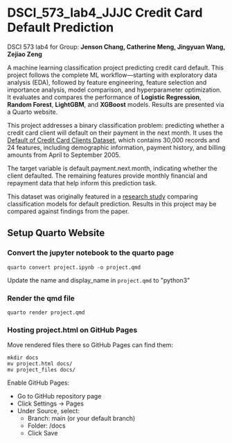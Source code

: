 # DSCI_573_lab4_JJJC Credit Card Default Prediction

DSCI 573 lab4 for Group: **Jenson Chang, Catherine Meng, Jingyuan Wang, Zejiao Zeng**

A machine learning classification project predicting credit card default. This project follows the complete ML workflow—starting with exploratory data analysis (EDA), followed by feature engineering, feature selection and importance analysis, model comparison, and hyperparameter optimization. It evaluates and compares the performance of **Logistic Regression**, **Random Forest**, **LightGBM**, and **XGBoost** models. Results are presented via a Quarto website.

This project addresses a binary classification problem: predicting whether a credit card client will default on their payment in the next month. It uses the [Default of Credit Card Clients Dataset](https://www.kaggle.com/uciml/default-of-credit-card-clients-dataset), which contains 30,000 records and 24 features, including demographic information, payment history, and billing amounts from April to September 2005.

The target variable is default.payment.next.month, indicating whether the client defaulted. The remaining features provide monthly financial and repayment data that help inform this prediction task.

This dataset was originally featured in a [research study](https://www.sciencedirect.com/science/article/pii/S0957417407006719) comparing classification models for default prediction. Results in this project may be compared against findings from the paper.


## Setup Quarto Website

### Convert the jupyter notebook to the quarto page

```{bash}
quarto convert project.ipynb -o project.qmd
```

Update the name and display_name in `project.qmd` to "python3"

### Render the qmd file

```{bash}
quarto render project.qmd
```

### Hosting project.html on GitHub Pages

Move rendered files there so GitHub Pages can find them:

```{bash}
mkdir docs
mv project.html docs/
mv project_files docs/
```

Enable GitHub Pages:

- Go to GitHub repository page
- Click Settings → Pages
- Under Source, select:
    - Branch: main (or your default branch)
    - Folder: /docs
    - Click Save
